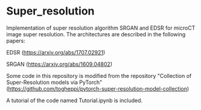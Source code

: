 # Super_resolution
Implementation of super resolution algorithm SRGAN and EDSR for microCT image super resolution.
The architectures are described in the following papers:

EDSR (https://arxiv.org/abs/1707.02921)

SRGAN (https://arxiv.org/abs/1609.04802)

Some code in this repository is modified from the repository "Collection of Super-Resolution models via PyTorch" (https://github.com/togheppi/pytorch-super-resolution-model-collection)

A tutorial of the code named Tutorial.ipynb is included.
